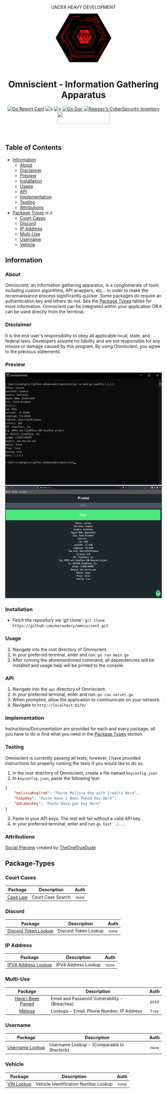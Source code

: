 <p align="center">
  UNDER HEAVY DEVELOPMENT<br>
  <a><img src="./images/omni.png" width=180 height="180"></a>
  <h1 align="center">Omniscient - Information Gathering Apparatus</h1>
  <p align="center">
    <a href="https://goreportcard.com/report/github.com/maraudery/omniscient"><img src="https://goreportcard.com/badge/github.com/maraudery/omniscient" alt="Go Report Card"></a>
    <a><img src="https://img.shields.io/badge/tests-7&#47;8-orange.svg" alt="s"></a>
    <a><img src="https://img.shields.io/badge/version-0.4.2-blue.svg" alt="s"></a>
    <a href="https://pkg.go.dev/github.com/maraudery/omniscient"><img src="https://pkg.go.dev/badge/github.com/maraudery/omniscient.svg" alt="Go Doc"></a>
    <a href="https://inventory.raw.pm/"><img src="https://inventory.raw.pm/img/badges/Rawsec-inventoried-FF5050_flat.svg" alt="Rawsec&#39;s CyberSecurity Inventory"></a><br>
    <a href="https://www.buymeacoffee.com/maraudery"><img src="https://cdn.buymeacoffee.com/buttons/default-red.png" height="40" width="170"></a>
  </p><br>
</p>

## Table of Contents

- [Information](#information)
  - [About](#about)
  - [Disclaimer](#disclaimer)
  - [Preview](#preview)
  - [Installation](#installation)
  - [Usage](#usage)
  - [API](#api)
  - [Implementation](#implementation)
  - [Testing](#testing)
  - [Attributions](#attributions)
- [Package Types](#package-types) *a-z*
  - [Court Cases](#court-cases)
  - [Discord](#discord)
  - [IP Address](#ip-address)
  - [Multi-Use](#multi-use)
  - [Username](#username)
  - [Vehicle](#vehicle)



## Information

### About

Omniscient, an information gathering apparatus, is a conglomerate of tools including custom algorithms, API wrappers, etc... in order to make the reconnaissance process significantly quicker. Some packages do require an authentication key and others do not. See the [Package Types](#package-types) tables for more information. Omniscient can be integrated within your application OR it can be used directly from the terminal.

### Disclaimer

It is the end user's responsibility to obey all applicable local, state, and federal laws. Developers assume no liability and are not responsible for any misuse or damage caused by this program. By using Omniscient, you agree to the previous statements.

### Preview

<a><img src="./images/cliprev.png" width=660 height="360"></a>
<a><img src="./images/guiprev2.png" width=660 height="360"></a>

### Installation

 - Fetch the repository via 'git clone': `git clone https://github.com/maraudery/omniscient.git`

### Usage

1. Navigate into the root directory of Omniscient.
2. In your preferred terminal, enter and run: `go run main.go`
3. After running the aforementioned command, all dependencies will be installed and usage help will be printed to the console.

### API

1. Navigate into the `api` directory of Omniscient.
2. In your preferred terminal, enter and run: `go run server.go`
3. When prompted, allow the application to communicate on your network.
4. Navigate to `http://localhost:6174/`

### Implementation

Instructions/Documentation are provided for each and every package, all you have to do is find what you need in the [Package Types](#package-types) section.

### Testing

Omniscient is currently passing all tests; however, I have provided instructions for properly running the tests if you would like to do so.

1. In the root directory of Omniscient, create a file named `keyconfig.json`
2. In `keyconfig.json`, paste the following text:
``` json
{
    "melissaKeyCred": "Paste Melissa Key with Credits Here",
    "hibpKey": "Paste Have I Been Pwned Key Here",
    "dataGovKey": "Paste Data.gov Key Here"
}
```
3. Paste in your API keys. The test will fail without a valid API key.
4. In your preferred terminal, enter and run `go test ./...`

### Attributions

[Social Preview](./images/card.jpg) created by [TheOneTrueDude](https://github.com/FirstTrueDude)

## Package-Types

### Court Cases

| Package                                                                                    | Description                                  |   Auth   |
| :----------------------------------------------------------------------------------------: | -------------------------------------------- | :------: |
| [Case Law](https://github.com/maraudery/omniscient/tree/main/pkg/noauth/caselaw)           | Court Case Search                            |  `none`  |

### Discord

| Package                                                                                    | Description                                  |   Auth   |
| :----------------------------------------------------------------------------------------: | -------------------------------------------- | :------: |
| [Discord Token Lookup](https://github.com/maraudery/omniscient/tree/main/pkg/noauth/discord)| Discord Token Lookup                        |  `none`  |

### IP Address

| Package                                                                                    | Description                                  |   Auth   |
| :----------------------------------------------------------------------------------------: | -------------------------------------------- | :------: |
| [IPV4 Address Lookup](https://github.com/maraudery/omniscient/tree/main/pkg/noauth/ip)     | IPV4 Address Lookup                          |  `none`  |

### Multi-Use

| Package                                                                                    | Description                                  |   Auth   |
| :----------------------------------------------------------------------------------------: | -------------------------------------------- | :------: |
| [Have I Been Pwned](https://github.com/maraudery/omniscient/tree/main/pkg/authpaid/hibp)   | Email and Password Vulnerability - (Breaches)|  `paid`  |
| [Melissa](https://github.com/maraudery/omniscient/tree/main/pkg/authfree/melissa)          | Lookups - Email, Phone Number, IP Address    |  `free`  |


### Username

| Package                                                                                    | Description                                  |   Auth   |
| :----------------------------------------------------------------------------------------: | -------------------------------------------- | :------: |
| [Username Lookup](https://github.com/maraudery/omniscient/tree/main/pkg/noauth/userlookup) | Username Lookup - (Comparable to Sherlock)   |  `none`  |

### Vehicle

| Package                                                                                    | Description                                  |   Auth   |
| :----------------------------------------------------------------------------------------: | -------------------------------------------- | :------: |
| [VIN Lookup](https://github.com/maraudery/omniscient/tree/main/pkg/noauth/vin)             | Vehicle Identification Number Lookup         |  `none`  |
